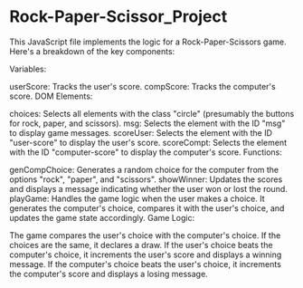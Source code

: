 # Rock-Paper-Scissor_Project
This JavaScript file implements the logic for a Rock-Paper-Scissors game. Here's a breakdown of the key components:

Variables:

userScore: Tracks the user's score.
compScore: Tracks the computer's score.
DOM Elements:

choices: Selects all elements with the class "circle" (presumably the buttons for rock, paper, and scissors).
msg: Selects the element with the ID "msg" to display game messages.
scoreUser: Selects the element with the ID "user-score" to display the user's score.
scoreCompt: Selects the element with the ID "computer-score" to display the computer's score.
Functions:

genCompChoice: Generates a random choice for the computer from the options "rock", "paper", and "scissors".
showWinner: Updates the scores and displays a message indicating whether the user won or lost the round.
playGame: Handles the game logic when the user makes a choice. It generates the computer's choice, compares it with the user's choice, and updates the game state accordingly.
Game Logic:

The game compares the user's choice with the computer's choice.
If the choices are the same, it declares a draw.
If the user's choice beats the computer's choice, it increments the user's score and displays a winning message.
If the computer's choice beats the user's choice, it increments the computer's score and displays a losing message.
